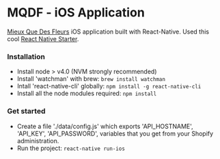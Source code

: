 # MQDF - iOS Application

[Mieux Que Des Fleurs](http://www.mieuxquedesfleurs.com/) iOS application built with React-Native.
Used this cool [React Native Starter](https://github.com/mcnamee/react-native-starter-app).


### Installation

* Install node > v4.0 (NVM strongly recommended)
* Install 'watchman' with brew: `brew install watchman`
* Intall 'react-native-cli' globally: `npm install -g react-native-cli`
* Install all the node modules required: `npm install`


### Get started

* Create a file './data/config.js' which exports 'API_HOSTNAME', 'API_KEY', 'API_PASSWORD', variables that you get from your Shopify administration.
* Run the project: `react-native run-ios`
